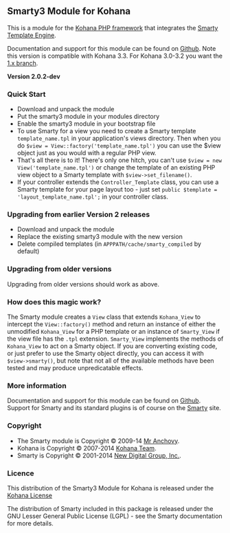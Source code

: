 ## Smarty3 Module for Kohana

This is a module for the [Kohana PHP framework](http://kohanaphp.com/) that
integrates the [Smarty Template Engine](http://www.smarty.net/).

Documentation and support for this module can be found on
[Github](https://github.com/MrAnchovy/Kohana_Smarty3).
Note this version is compatible with Kohana 3.3. For Kohana 3.0-3.2 you want the
[1.x branch](https://github.com/MrAnchovy/Kohana_Smarty3/tree/1.x-for-Kohana-3.0-3.2).

**Version 2.0.2-dev**

### Quick Start

- Download and unpack the module
- Put the smarty3 module in your modules directory
- Enable the smarty3 module in your bootstrap file
- To use Smarty for a view you need to create a Smarty template
  `template_name.tpl` in your application's views directory. Then when you do
  `$view = View::factory('template_name.tpl')` you can use the $view object
  just as you would with a regular PHP view.
- That's all there is to it! There's only one hitch, you can't use
  `$view = new View('template_name.tpl')` or change the template of an existing
  PHP view object to a Smarty template with `$view->set_filename()`.
- If your controller extends the `Controller_Template` class, you can use a
  Smarty template for your page layout too - just set
  `public $template = 'layout_template_name.tpl';` in your controller class.

### Upgrading from earlier Version 2 releases

- Download and unpack the module
- Replace the existing smarty3 module with the new version
- Delete compiled templates (in `APPPATH/cache/smarty_compiled` by default)

### Upgrading from older versions

Upgrading from older versions should work as above.

### How does this magic work?

The Smarty module creates a `View` class that extends `Kohana_View` to intercept
the `View::factory()` method and return an instance of either the unmodified
`Kohana_View` for a PHP template or an instance of `Smarty_View` if the view file
has the `.tpl` extension. `Smarty_View` implements the methods of `Kohana_View` to
act on a Smarty object. If you are converting existing code, or just prefer to
use the Smarty object directly, you can access it with `$view->smarty()`, but
note that not all of the available methods have been tested and may produce
unpredicatable effects.

### More information

Documentation and support for this module can be found on
[Github](https://github.com/MrAnchovy/Kohana_Smarty3).
Support for Smarty and its standard plugins is of course on the
[Smarty](http://www.smarty.net) site.

### Copyright

* The Smarty module is Copyright © 2009-14 [Mr Anchovy](http://www.mranchovy.com/).
* Kohana is Copyright © 2007-2014 [Kohana Team](http://kohanaframework.org/).  
* Smarty is Copyright © 2001-2014 [New Digital Group, Inc.](http://www.smarty.net/).

### Licence

This distribution of the Smarty3 Module for Kohana is released under the
[Kohana License](http://kohanaframework.org/license)

The distribution of Smarty included in this package is released under the
GNU Lesser General Public License (LGPL) - see the Smarty documentation for
more details.
